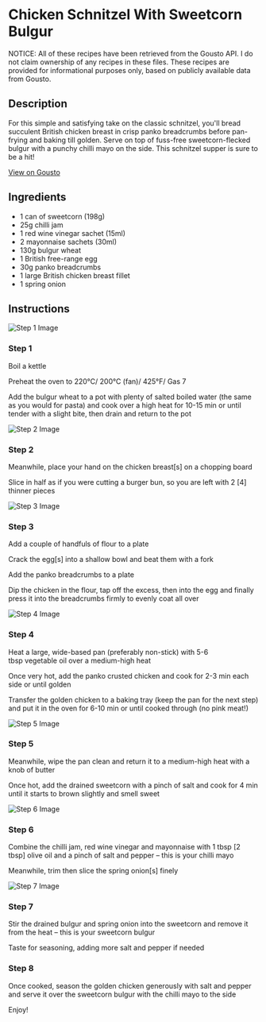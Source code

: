 # Chicken Schnitzel With Sweetcorn Bulgur

NOTICE: All of these recipes have been retrieved from the Gousto API. I do not claim ownership of any recipes in these files. These recipes are provided for informational purposes only, based on publicly available data from Gousto.

## Description

For this simple and satisfying take on the classic schnitzel, you'll bread succulent British chicken breast in crisp panko breadcrumbs before pan-frying and baking till golden. Serve on top of fuss-free sweetcorn-flecked bulgur with a punchy chilli mayo on the side. This schnitzel supper is sure to be a hit!

[View on Gousto](https://www.gousto.co.uk/recipes/cookbook/chicken-schnitzel-with-sweetcorn-bulgur)

## Ingredients

- 1 can of sweetcorn (198g)
- 25g chilli jam 
- 1 red wine vinegar sachet (15ml)
- 2 mayonnaise sachets (30ml)
- 130g bulgur wheat 
- 1 British free-range egg
- 30g panko breadcrumbs
- 1 large British chicken breast fillet 
- 1 spring onion

## Instructions

![Step 1 Image](https://production-media.gousto.co.uk/cms/recipe-step-image/589.-step-1-x200.jpg)

### Step 1

Boil a kettle


Preheat the oven to 220°C/ 200°C (fan)/ 425°F/ Gas 7


Add the bulgur wheat to a pot with plenty of salted boiled water (the same as you would for pasta) and cook over a high heat for 10-15 min or until tender with a slight bite, then drain and return to the pot

![Step 2 Image](https://production-media.gousto.co.uk/cms/recipe-step-image/589.-step-2-x200.jpg)

### Step 2

Meanwhile, place your hand on the chicken breast<span class="text-danger">[s]</span> on a chopping board


Slice in half as if you were cutting a burger bun, so you are left with <span class="text-highlight">2 <span class="text-danger">[4]</span> t</span>hinner pieces

![Step 3 Image](https://production-media.gousto.co.uk/cms/recipe-step-image/589.-step-3-x200.jpg)

### Step 3

Add a couple of handfuls of flour to a plate


Crack the egg<span class="text-danger">[s]</span> into a shallow bowl and beat them with a fork 


Add the panko breadcrumbs to a plate


Dip the chicken in the flour, tap off the excess, then into the egg and finally press it into the breadcrumbs firmly to evenly coat all over

![Step 4 Image](https://production-media.gousto.co.uk/cms/recipe-step-image/589.-step-4-x200.jpg)

### Step 4

Heat a large, wide-based pan (preferably non-stick) with 5-6 tbsp vegetable oil over a medium-high heat


Once very hot, add the panko crusted chicken and cook for 2-3 min each side or until golden 


Transfer the golden chicken to a baking tray (keep the pan for the next step) and put it in the oven for 6-10 min or until cooked through <span class="text-highlight">(no pink meat!)</span>

![Step 5 Image](https://production-media.gousto.co.uk/cms/recipe-step-image/589.-step-5-x200.jpg)

### Step 5

Meanwhile, wipe the pan clean and return it to a medium-high heat with a knob of butter


Once hot, add the drained sweetcorn with a pinch of salt and cook for 4 min until it starts to brown slightly and smell sweet

![Step 6 Image](https://production-media.gousto.co.uk/cms/recipe-step-image/589.-step-6-x200.jpg)

### Step 6

Combine the chilli jam, red wine vinegar and mayonnaise with 1 tbsp <span class="text-danger">[2 tbsp]</span> olive oil and a pinch of salt and pepper – this is your chilli mayo


Meanwhile, trim then slice the spring onion<span class="text-danger">[s]</span> finely

![Step 7 Image](https://production-media.gousto.co.uk/cms/recipe-step-image/589.-step-7-x200.jpg)

### Step 7

Stir the drained bulgur and spring onion into the sweetcorn and remove it from the heat <span class="text-highlight">–</span> this is your sweetcorn bulgur


Taste for seasoning, adding more salt and pepper if needed

### Step 8

Once cooked, season the golden chicken generously with salt and pepper and serve it over the sweetcorn bulgur <span class="text-highlight">with the</span> chilli mayo to the side


Enjoy!

